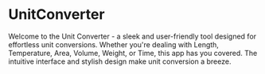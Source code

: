 # UnitConverter
Welcome to the Unit Converter - a sleek and user-friendly tool designed for effortless unit conversions. Whether you're dealing with Length, Temperature, Area, Volume, Weight, or Time, this app has you covered. The intuitive interface and stylish design make unit conversion a breeze.
